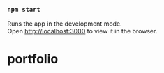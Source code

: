 

### `npm start`

Runs the app in the development mode.<br>
Open [http://localhost:3000](http://localhost:3000) to view it in the browser.

# portfolio
